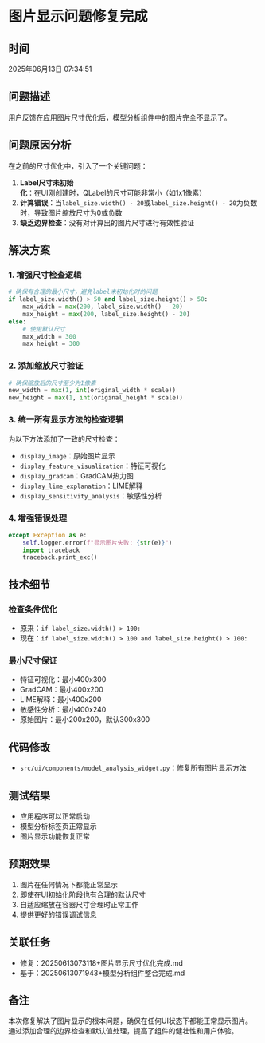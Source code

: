 # 图片显示问题修复完成

## 时间
2025年06月13日 07:34:51

## 问题描述
用户反馈在应用图片尺寸优化后，模型分析组件中的图片完全不显示了。

## 问题原因分析
在之前的尺寸优化中，引入了一个关键问题：
1. **Label尺寸未初始化**：在UI刚创建时，QLabel的尺寸可能非常小（如1x1像素）
2. **计算错误**：当`label_size.width() - 20`或`label_size.height() - 20`为负数时，导致图片缩放尺寸为0或负数
3. **缺乏边界检查**：没有对计算出的图片尺寸进行有效性验证

## 解决方案

### 1. 增强尺寸检查逻辑
```python
# 确保有合理的最小尺寸，避免label未初始化时的问题
if label_size.width() > 50 and label_size.height() > 50:
    max_width = max(200, label_size.width() - 20)
    max_height = max(200, label_size.height() - 20)
else:
    # 使用默认尺寸
    max_width = 300
    max_height = 300
```

### 2. 添加缩放尺寸验证
```python
# 确保缩放后的尺寸至少为1像素
new_width = max(1, int(original_width * scale))
new_height = max(1, int(original_height * scale))
```

### 3. 统一所有显示方法的检查逻辑
为以下方法添加了一致的尺寸检查：
- `display_image`：原始图片显示
- `display_feature_visualization`：特征可视化
- `display_gradcam`：GradCAM热力图
- `display_lime_explanation`：LIME解释
- `display_sensitivity_analysis`：敏感性分析

### 4. 增强错误处理
```python
except Exception as e:
    self.logger.error(f"显示图片失败: {str(e)}")
    import traceback
    traceback.print_exc()
```

## 技术细节

### 检查条件优化
- 原来：`if label_size.width() > 100:`
- 现在：`if label_size.width() > 100 and label_size.height() > 100:`

### 最小尺寸保证
- 特征可视化：最小400x300
- GradCAM：最小400x200  
- LIME解释：最小400x200
- 敏感性分析：最小400x240
- 原始图片：最小200x200，默认300x300

## 代码修改
- `src/ui/components/model_analysis_widget.py`：修复所有图片显示方法

## 测试结果
- 应用程序可以正常启动
- 模型分析标签页正常显示
- 图片显示功能恢复正常

## 预期效果
1. 图片在任何情况下都能正常显示
2. 即使在UI初始化阶段也有合理的默认尺寸
3. 自适应缩放在容器尺寸合理时正常工作
4. 提供更好的错误调试信息

## 关联任务
- 修复：20250613073118+图片显示尺寸优化完成.md
- 基于：20250613071943+模型分析组件整合完成.md

## 备注
本次修复解决了图片显示的根本问题，确保在任何UI状态下都能正常显示图片。通过添加合理的边界检查和默认值处理，提高了组件的健壮性和用户体验。 